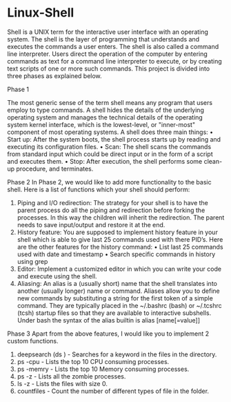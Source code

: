 # Linux-Shell
Shell is a UNIX term for the interactive user interface with an operating system. The shell is the layer of programming that understands and executes the commands a user enters. The shell is also called a command line interpreter. Users direct the operation of the computer by entering commands as text for a command line interpreter to execute, or by creating text scripts of one or more such commands. This project is divided into three phases as explained below.

Phase 1

The most generic sense of the term shell means any program that users employ to type commands. A shell hides the details of the underlying operating system and manages the technical details of the operating system kernel interface, which is the lowest-level, or "inner-most" component of most operating systems. A shell does three main things:
• Start up: After the system boots, the shell process starts up by reading and executing its configuration files.
• Scan: The shell scans the commands from standard input which could be direct input or in the form of a script and executes them.
• Stop: After execution, the shell performs some clean-up procedure, and terminates.

Phase 2
In Phase 2, we would like to add more functionality to the basic shell. Here is a list of functions which your shell should perform:
1. Piping and I/O redirection: The strategy for your shell is to have the parent process do all the piping and redirection before forking the processes. In this way the children will inherit the redirection. The parent needs to save input/output and restore it at the end.
2. History feature: You are supposed to implement history feature in your shell which is able to give last 25 commands used with there PID’s. Here are the other features for the history command:
• List last 25 commands used with date and timestamp
• Search specific commands in history using grep
3. Editor: Implement a customized editor in which you can write your code and execute using the shell.
4. Aliasing: An alias is a (usually short) name that the shell translates into another (usually longer) name or command. Aliases allow you to define new commands by substituting a string for the first token of a simple command. They are typically placed in the ~/.bashrc (bash) or ~/.tcshrc (tcsh) startup files so that they are available to interactive subshells. Under bash the syntax of the alias builtin is
alias [name[=value]]

Phase 3
Apart from the above features, I would like you to implement 2 custom functions.
1. deepsearch <string> (ds <string>) - Searches for a keyword in the files in the directory.
2. ps -cpu - Lists the top 10 CPU consuming processes.
3. ps -memry - Lists the top 10 Memory consuming processes.
4. ps -z - Lists all the zombie processes.
5. ls -z - Lists the files with size 0.
6. countfiles - Count the number of different types of file in the folder.
